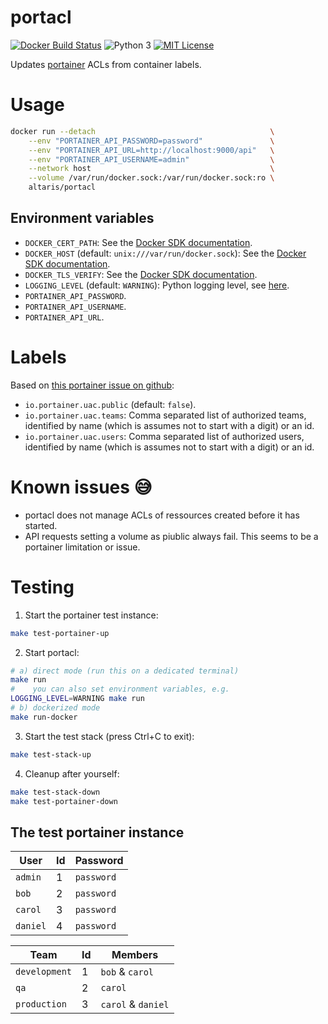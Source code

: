 portacl
=======

[![Docker Build Status](https://img.shields.io/docker/build/altaris/docker-texlive.svg)](https://hub.docker.com/r/altaris/docker-texlive/)
![Python 3](https://badgen.net/badge/Python/3/blue)
[![MIT License](https://badgen.net/badge/license/MIT/blue)](https://choosealicense.com/licenses/mit/)

Updates [portainer](https://www.portainer.io/) ACLs from container labels.

# Usage

```sh
docker run --detach                                       \
    --env "PORTAINER_API_PASSWORD=password"               \
    --env "PORTAINER_API_URL=http://localhost:9000/api"   \
    --env "PORTAINER_API_USERNAME=admin"                  \
    --network host                                        \
    --volume /var/run/docker.sock:/var/run/docker.sock:ro \
    altaris/portacl
```

## Environment variables

* `DOCKER_CERT_PATH`: See the [Docker SDK
  documentation](https://docker-py.readthedocs.io/en/stable/client.html#creating-a-client).
* `DOCKER_HOST` (default: `unix:///var/run/docker.sock`): See the [Docker SDK
  documentation](https://docker-py.readthedocs.io/en/stable/client.html#creating-a-client).
* `DOCKER_TLS_VERIFY`: See the [Docker SDK
  documentation](https://docker-py.readthedocs.io/en/stable/client.html#creating-a-client).
* `LOGGING_LEVEL` (default: `WARNING`): Python logging level, see
  [here](https://docs.python.org/2/library/logging.html#logging-levels).
* `PORTAINER_API_PASSWORD`.
* `PORTAINER_API_USERNAME`.
* `PORTAINER_API_URL`.

# Labels

Based on [this portainer issue on
github](https://github.com/portainer/portainer/issues/1257#issuecomment-414221956):
* `io.portainer.uac.public` (default: `false`).
* `io.portainer.uac.teams`: Comma separated list of authorized teams,
  identified by name (which is assumes not to start with a digit) or an id.
* `io.portainer.uac.users`: Comma separated list of authorized users,
  identified by name (which is assumes not to start with a digit) or an id.

# Known issues :sweat_smile:

* portacl does not manage ACLs of ressources created before it has started.
* API requests setting a volume as piublic always fail. This seems to be a
  portainer limitation or issue.

# Testing

1. Start the portainer test instance:
```sh
make test-portainer-up
```
2. Start portacl:
```sh
# a) direct mode (run this on a dedicated terminal)
make run
#    you can also set environment variables, e.g.
LOGGING_LEVEL=WARNING make run
# b) dockerized mode
make run-docker
```
3. Start the test stack (press Ctrl+C to exit):
```sh
make test-stack-up
```
4. Cleanup after yourself:
```sh
make test-stack-down
make test-portainer-down
```

## The test portainer instance

| User     | Id | Password   |
|----------|----|------------|
| `admin`  | 1  | `password` |
| `bob`    | 2  | `password` |
| `carol`  | 3  | `password` |
| `daniel` | 4  | `password` |

| Team          | Id | Members            |
|---------------|----|--------------------|
| `development` | 1  | `bob` & `carol`    |
| `qa`          | 2  | `carol`            |
| `production`  | 3  | `carol` & `daniel` |